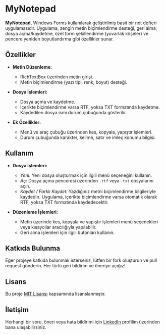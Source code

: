 # MyNotepad

**MyNotepad**, Windows Forms kullanılarak geliştirilmiş basit bir not defteri uygulamasıdır. Uygulama, zengin metin biçimlendirme desteği, geri alma, dosya açma/kaydetme, özel form şekillendirme (yuvarlak köşeler) ve pencere yeniden boyutlandırma gibi özellikler sunar.

## Özellikler

- **Metin Düzenleme:**  
  - RichTextBox üzerinden metin girişi.
  - Metin biçimlendirme (yazı tipi, renk, boyut) desteği.
  
- **Dosya İşlemleri:**  
  - Dosya açma ve kaydetme.
  - İçerikte biçimlendirme varsa RTF, yoksa TXT formatında kaydetme.
  - Kaydedilen dosya ismi durum çubuğunda gösterilir.
  
- **Ek Özellikler:**  
  - Menü ve araç çubuğu üzerinden kes, kopyala, yapıştır işlemleri.
  - Durum çubuğunda karakter, kelime, satır ve imleç konumu bilgisi.

## Kullanım

- **Dosya İşlemleri:**  
  - *Yeni*: Yeni dosya oluşturmak için ilgili menü seçeneğini kullanın.
  - *Aç*: Dosya açma penceresi üzerinden `.rtf` veya `.txt` dosyalarını açın.
  - *Kaydet / Farklı Kaydet*: Yazdığınız metni biçimlendirme bilgileriyle kaydedin. Uygulama, içerikte biçimlendirme varsa otomatik olarak RTF, yoksa TXT formatında kaydedecektir.

- **Düzenleme İşlemleri:**  
  - Metin üzerinde kes, kopyala ve yapıştır işlemleri menü seçenekleri veya kısayollar aracılığıyla yapılabilir.
  - Geri alma işlemleri için ilgili butonları kullanın.

## Katkıda Bulunma

Eğer projeye katkıda bulunmak isterseniz, lütfen bir fork oluşturun ve pull request gönderin. Her türlü geri bildirim ve öneriye açığız!

## Lisans

Bu proje [MIT Lisansı](LICENSE) kapsamında lisanslanmıştır.

## İletişim

Herhangi bir soru, öneri veya hata bildirimi için [LinkedIn](https://www.linkedin.com/in/mert-can-yigit/) profilim üzerinden bana ulaşabilirsiniz.
